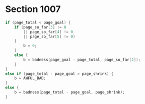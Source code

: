 # Section 1007

```c << Compute the badness, |b|, of the current page, using |AWFUL_BAD| if the box is too full >>=
if (page_total < page_goal) {
    if (page_so_far[3] != 0
        || page_so_far[4] != 0
        || page_so_far[5] != 0)
    {
        b = 0;
    }
    else {
        b = badness(page_goal - page_total, page_so_far[2]);
    }
}
else if (page_total - page_goal > page_shrink) {
    b = AWFUL_BAD;
}
else {
    b = badness(page_total - page_goal, page_shrink);
}
```
